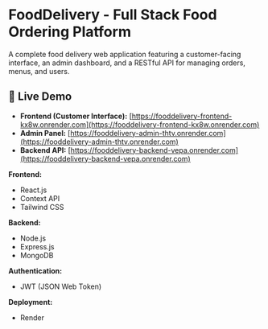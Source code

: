 # FoodDelivery - Full Stack Food Ordering Platform

A complete food delivery web application featuring a customer-facing interface, an admin dashboard, and a RESTful API for managing orders, menus, and users.

## 🚀 Live Demo

- **Frontend (Customer Interface):** [https://fooddelivery-frontend-kx8w.onrender.com](https://fooddelivery-frontend-kx8w.onrender.com)  
- **Admin Panel:** [https://fooddelivery-admin-thtv.onrender.com](https://fooddelivery-admin-thtv.onrender.com)  
- **Backend API:** [https://fooddelivery-backend-vepa.onrender.com](https://fooddelivery-backend-vepa.onrender.com)

**Frontend:**  
- React.js  
- Context API  
- Tailwind CSS

**Backend:**  
- Node.js  
- Express.js  
- MongoDB

**Authentication:**  
- JWT (JSON Web Token)

**Deployment:**  
- Render


